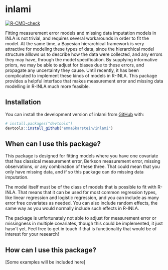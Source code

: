 
<!-- README.md is generated from README.Rmd. Please edit that file -->
<!-- Build rd-file with devtools::build_readme() -->

# inlami

<!-- badges: start -->

[![R-CMD-check](https://github.com/emmaSkarstein/inlami/actions/workflows/R-CMD-check.yaml/badge.svg)](https://github.com/emmaSkarstein/inlami/actions/workflows/R-CMD-check.yaml)
<!-- badges: end -->

Fitting measurement error models and missing data imputation models in
INLA is not trivial, and requires several workarounds in order to fit
the model. At the same time, a Bayesian hierarchical framework is very
attractive for modeling these types of data, since the hierarchical
model structure alllows us to describe how the data were collected, and
any errors they may have, through the model specification. By supplying
informative priors, we may be able to adjust for biases due to these
errors, and propagate any uncertainty they cause. Until recently, it has
been complicated to implement these kinds of models in R-INLA. This
package provides a helpful interface that makes measurement error and
missing data modelling in R-INLA much more feasible.

## Installation

You can install the development version of inlami from
[GitHub](https://github.com/) with:

``` r
# install.packages("devtools")
devtools::install_github("emmaSkarstein/inlami")
```

## When can I use this package?

This package is designed for fitting models where you have one covariate that has classical measurement error, Berkson measurement error, missing observations, or any combination of these three. That could mean that you only have missing data, and if so this package can do missing data imputation.

The model itself must be of the class of models that is possible to fit with R-INLA. That means that it can be used for most common regression types, like linear regression and logistic regression, and you can include as many error free covariates as needed. You can also include random effects, the same way as you would normally include such effects in R-INLA.

The package is unfortunately not able to adjust for measurement error or missingness in multiple covariates, though this could be implemented, it just hasn't yet. Feel free to get in touch if that is functionality that would be of interest for your research!

## How can I use this package?

\[Some examples will be included here\]
